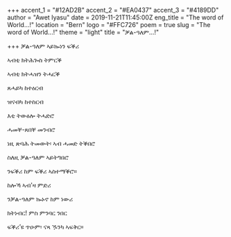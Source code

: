 +++
accent_1 = "#12AD2B"
accent_2 = "#EA0437"
accent_3 = "#4189DD"
author = "Awet Iyasu"
date = 2019-11-21T11:45:00Z
eng_title = "The word of World...!"
location = "Bern"
logo = "#FFC726"
poem = true
slug = "The word of World...!"
theme = "light"
title = "ቓል-ዓለም…!"

+++
ቓል-ዓለም ኣይኰነን ፍቕሪ

ኣብቲ ክትሕጐስ ትምርቕ

ኣብቲ ክትሓዝን ትሓርቕ

ጸሓይካ ከተዕርብ

ዝናብካ ከተስርብ

እቲ ትውዕሎ ትሓድሮ

ሓመቐ-ጸበቐ መንብሮ

ነዚ ጽባሕ ትመውት፡ ኣብ ሓመድ ትቕበሮ

ስለዚ ቓል-ዓለም ኣይትግበሮ

ንፍቕሪ ከም ፍቕሪ ኣስተማቕሮ።

ከሎኻ ኣብ'ዛ ምድሪ

ንቓል-ዓለም ኰኑኖ ከም ነውሪ

ክትነብር! ምስ ምንባር ንበር

ፍቕሪ’ዩ ጥዑም፡ ናጻ ዄንካ ኣፍቅር።